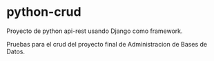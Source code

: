 # python-crud

Proyecto de python api-rest usando Django como framework.



Pruebas para el crud del proyecto final de Administracion de Bases de Datos.
